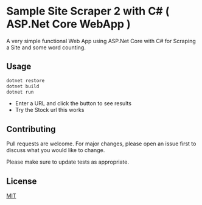 # Sample Site Scraper 2 with C# ( ASP.Net Core WebApp )

A very simple functional Web App using ASP.Net Core with C# for Scraping a Site and some word counting.

## Usage

```bash 
dotnet restore 
dotnet build 
dotnet run
```
- Enter a URL and click the button to see results
- Try the Stock url this works

## Contributing
Pull requests are welcome. For major changes, please open an issue first to discuss what you would like to change.

Please make sure to update tests as appropriate.

## License
[MIT](https://choosealicense.com/licenses/mit/)